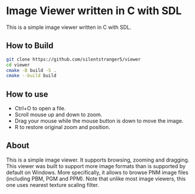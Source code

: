 # Image Viewer written in C with SDL

This is a simple image viewer written in C with SDL.

## How to Build

```sh
git clone https://github.com/silentstranger5/viewer
cd viewer
cmake -B build -S .
cmake --build build
```

## How to use

- Ctrl+O to open a file.
- Scroll mouse up and down to zoom.
- Drag your mouse while the mouse button is down to move the image.
- R to restore original zoom and position.

## About

This is a simple image viewer.
It supports browsing, zooming and dragging. 
This viewer was built to support more image formats than is supported by default on Windows. 
More specifically, it allows to browse PNM image files (including PBM, PGM and PPM).
Note that unlike most image viewers, this one uses nearest texture scaling filter.

